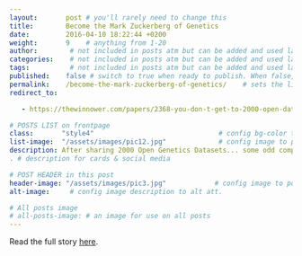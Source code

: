 ```yaml
---
layout:       post # you'll rarely need to change this
title:        Become the Mark Zuckerberg of Genetics
date:         2016-04-10 18:22:44 +0200
weight:       9    # anything from 1-20
author:        # not included in posts atm but can be added and used later
categories:    # not included in posts atm but can be added and used later
tags:          # not included in posts atm but can be added and used later
published:    false # switch to true when ready to publish. When false, you can check your links and share drafts using the github file for this page e.g https://github.com/sparcopen/open-to/blob/master/_posts/2017-04-10-welcome-to-jekyll.markdown
permalink:    /become-the-mark-zuckerberg-of-genetics/    # sets the link for the post. E.g permalink: /battle-disease/
redirect_to:

   - https://thewinnower.com/papers/2368-you-don-t-get-to-2000-open-data-sets-without-making-a-few-friends-or-how-i-got-to-be-called-the-mark-zuckerberg-of-open-source-genetics

# POSTS LIST on frontpage
class:       "style4"                               # config bg-color to post list card (1 to 5)
list-image:  "/assets/images/pic12.jpg"             # config image to post list card (1 to 13 are generic colors and will fit with anything used if no images can be found)
description: After sharing 2000 Open Genetics Datasets... some odd comparisons can be made, but also a lot of good research and career advancement.
. # description for cards & social media

# POST HEADER in this post
header-image: "/assets/images/pic3.jpg"            # config image to post header
alt-image:     # config image description to alt att.

# All posts image
# all-posts-image: # an image for use on all posts
---
```

Read the full story [here](https://thewinnower.com/papers/2368-you-don-t-get-to-2000-open-data-sets-without-making-a-few-friends-or-how-i-got-to-be-called-the-mark-zuckerberg-of-open-source-genetics).
